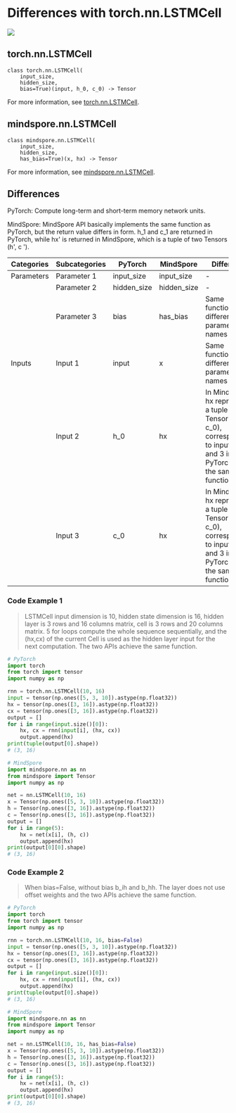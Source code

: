 # Differences with torch.nn.LSTMCell

<a href="https://gitee.com/mindspore/docs/blob/master/docs/mindspore/source_en/note/api_mapping/pytorch_diff/LSTMCell.md" target="_blank"><img src="https://mindspore-website.obs.cn-north-4.myhuaweicloud.com/website-images/master/resource/_static/logo_source_en.png"></a>

## torch.nn.LSTMCell

```text
class torch.nn.LSTMCell(
    input_size,
    hidden_size,
    bias=True)(input, h_0, c_0) -> Tensor
```

For more information, see [torch.nn.LSTMCell](https://pytorch.org/docs/1.8.1/generated/torch.nn.LSTMCell.html?torch.nn.LSTMCell).

## mindspore.nn.LSTMCell

```text
class mindspore.nn.LSTMCell(
    input_size,
    hidden_size,
    has_bias=True)(x, hx) -> Tensor
```

For more information, see [mindspore.nn.LSTMCell](https://www.mindspore.cn/docs/en/master/api_python/nn/mindspore.nn.LSTMCell.html).

## Differences

PyTorch: Compute long-term and short-term memory network units.

MindSpore: MindSpore API basically implements the same function as PyTorch, but the return value differs in form. h_1 and c_1 are returned in PyTorch, while hx' is returned in MindSpore, which is a tuple of two Tensors (h', c ').

| Categories | Subcategories |PyTorch | MindSpore | Difference |
| ---- | ----- | ------- | --------- | ------------- |
|Parameters | Parameter 1 | input_size | input_size |- |
| | Parameter 2 | hidden_size | hidden_size | - |
| | Parameter 3 | bias | has_bias | Same function, different parameter names |
|Inputs | Input 1 | input | x | Same function, different parameter names |
| | Input 2 | h_0 | hx | In MindSpore hx represents a tuple of two Tensor(h_0, c_0), corresponding to inputs 2 and 3 in PyTorch, with the same function  |
| | Input 3 | c_0 | hx | In MindSpore hx represents a tuple of two Tensor(h_0, c_0), corresponding to inputs 2 and 3 in PyTorch, with the same function  |

### Code Example 1

> LSTMCell input dimension is 10, hidden state dimension is 16, hidden layer is 3 rows and 16 columns matrix, cell is 3 rows and 20 columns matrix. 5 for loops compute the whole sequence sequentially, and the (hx,cx) of the current Cell is used as the hidden layer input for the next computation. The two APIs achieve the same function.

```python
# PyTorch
import torch
from torch import tensor
import numpy as np

rnn = torch.nn.LSTMCell(10, 16)
input = tensor(np.ones([5, 3, 10]).astype(np.float32))
hx = tensor(np.ones([3, 16]).astype(np.float32))
cx = tensor(np.ones([3, 16]).astype(np.float32))
output = []
for i in range(input.size()[0]):
    hx, cx = rnn(input[i], (hx, cx))
    output.append(hx)
print(tuple(output[0].shape))
# (3, 16)

# MindSpore
import mindspore.nn as nn
from mindspore import Tensor
import numpy as np

net = nn.LSTMCell(10, 16)
x = Tensor(np.ones([5, 3, 10]).astype(np.float32))
h = Tensor(np.ones([3, 16]).astype(np.float32))
c = Tensor(np.ones([3, 16]).astype(np.float32))
output = []
for i in range(5):
    hx = net(x[i], (h, c))
    output.append(hx)
print(output[0][0].shape)
# (3, 16)
```

### Code Example 2

> When bias=False, without bias b_ih and b_hh. The layer does not use offset weights and the two APIs achieve the same function.

```python
# PyTorch
import torch
from torch import tensor
import numpy as np

rnn = torch.nn.LSTMCell(10, 16, bias=False)
input = tensor(np.ones([5, 3, 10]).astype(np.float32))
hx = tensor(np.ones([3, 16]).astype(np.float32))
cx = tensor(np.ones([3, 16]).astype(np.float32))
output = []
for i in range(input.size()[0]):
    hx, cx = rnn(input[i], (hx, cx))
    output.append(hx)
print(tuple(output[0].shape))
# (3, 16)

# MindSpore
import mindspore.nn as nn
from mindspore import Tensor
import numpy as np

net = nn.LSTMCell(10, 16, has_bias=False)
x = Tensor(np.ones([5, 3, 10]).astype(np.float32))
h = Tensor(np.ones([3, 16]).astype(np.float32))
c = Tensor(np.ones([3, 16]).astype(np.float32))
output = []
for i in range(5):
    hx = net(x[i], (h, c))
    output.append(hx)
print(output[0][0].shape)
# (3, 16)
```
